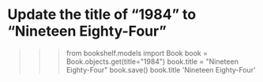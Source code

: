 # Update the title of “1984” to “Nineteen Eighty-Four”
>>> from bookshelf.models import Book
>>> book = Book.objects.get(title="1984")
>>> book.title = "Nineteen Eighty-Four"
>>> book.save()
>>> book.title
'Nineteen Eighty-Four'